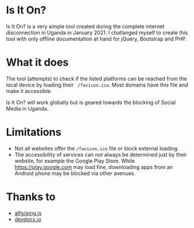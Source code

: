 # Is It On?
Is It On? is a very simple tool created during the complete internet disconnection in Uganda in January 2021. I challanged myself to create this tool with only offline documentation at hand for jQuery, Bootstrap and PHP.

# What it does
The tool (attempts) to check if the listed platforms can be reached from the local device by loading their ` /favicon.ico`. Most domains have this file and make it accessible.

Is It On? will work globally but is geared towards the blocking of Social Media in Uganda.

# Limitations
* Not all websites offer the `/favicon.ico` file or block external loading.
* The accessibility of services can not always be determined just by their website, for example the Google Play Store. While https://play.google.com may load fine, downloading apps from an Android phone may be blocked via other avenues.

# Thanks to
* [alfg/ping.js](https://github.com/alfg/ping.js)
* [devdocs.io](https://www.devdocs.io)
